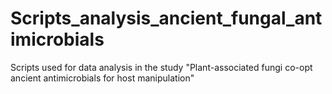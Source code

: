 # Scripts_analysis_ancient_fungal_antimicrobials
Scripts used for data analysis in the study "Plant-associated fungi co-opt ancient antimicrobials for host manipulation"
